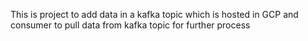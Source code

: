 This is project to add data in a kafka topic which is hosted in GCP and consumer to pull data from kafka topic for further process
